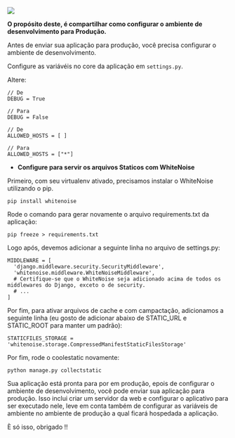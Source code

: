 ![](https://images.tcdn.com.br/img/img_prod/240061/django_16_1_20190227092231.png)

**O propósito deste, é compartilhar como configurar o ambiente de desenvolvimento para Produção.**

Antes de enviar sua aplicação para produção, você precisa configurar o ambiente de desenvolvimento.

Configure as variávéis no core da aplicação em `settings.py`.

Altere:

```
// De
DEBUG = True

// Para
DEBUG = False

// De
ALLOWED_HOSTS = [ ]

// Para
ALLOWED_HOSTS = ["*"]
```

- **Configure para servir os arquivos Staticos com WhiteNoise**

Primeiro, com seu virtualenv ativado, precisamos instalar o WhiteNoise utilizando o pip.

```
pip install whitenoise
```

Rode o comando para gerar novamente o arquivo requirements.txt da aplicação:

```
pip freeze > requirements.txt
```

Logo após, devemos adicionar a seguinte linha no arquivo de settings.py:


```
MIDDLEWARE = [
  'django.middleware.security.SecurityMiddleware',
  'whitenoise.middleware.WhiteNoiseMiddleware',
  # Certifique-se que o WhiteNoise seja adicionado acima de todos os middlewares do Django, exceto o de security. 
  # ...
]
```

Por fim, para ativar arquivos de cache e com campactação, adicionamos a seguinte linha (eu gosto de adicionar abaixo de STATIC_URL e STATIC_ROOT para manter um padrão):

```
STATICFILES_STORAGE = 'whitenoise.storage.CompressedManifestStaticFilesStorage'
```

Por fim, rode o coolestatic novamente:


```
python manage.py collectstatic
```

Sua aplicação está pronta para por em produção, epois de configurar o ambiente de desenvolvimento, você pode enviar sua aplicação para produção. Isso inclui criar um servidor da web e configurar o aplicativo para ser executado nele, leve em conta também de configurar as variáveis de ambiente no ambiente de produção a qual ficará hospedada a aplicação.

È só isso, obrigado !!
